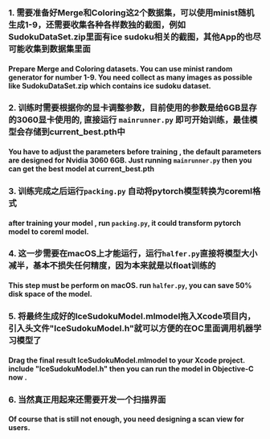 ### 1. 需要准备好Merge和Coloring这2个数据集，可以使用minist随机生成1-9，还需要收集各种各样数独的截图，例如SudokuDataSet.zip里面有ice sudoku相关的截图，其他App的也尽可能收集到数据集里面

#### Prepare Merge and Coloring datasets. You can use minist random generator for number 1-9. You need collect as many images as possible like SudokuDataSet.zip which contains ice sudoku dataset.

### 2. 训练时需要根据你的显卡调整参数，目前使用的参数是给6GB显存的3060显卡使用的, 直接运行 `mainrunner.py` 即可开始训练，最佳模型会存储到current_best.pth中

#### You have to adjust the parameters before training , the default parameters are designed for Nvidia 3060 6GB. Just running `mainrunner.py` then you can get the best model at current_best.pth

### 3. 训练完成之后运行`packing.py` 自动将pytorch模型转换为coreml格式
#### after training your model , run `packing.py`, it could transform pytorch model to coreml model.

### 4. 这一步需要在macOS上才能运行，运行`halfer.py`直接将模型大小减半，基本不损失任何精度，因为本来就是以float训练的
#### This step must be perform on macOS. run `halfer.py`, you can save 50% disk space of the model.

### 5. 将最终生成好的IceSudokuModel.mlmodel拖入Xcode项目内，引入头文件"IceSudokuModel.h"就可以方便的在OC里面调用机器学习模型了
#### Drag the final result IceSudokuModel.mlmodel to your Xcode project. include "IceSudokuModel.h" then you can run the model in Objective-C now .

### 6. 当然真正用起来还需要开发一个扫描界面
#### Of course that is still not enough, you need designing a scan view for users.



